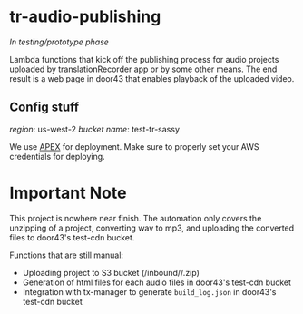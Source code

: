 # tr-audio-publishing

*In testing/prototype phase*

Lambda functions that kick off the publishing process for audio projects uploaded by translationRecorder app or by some other means. The end result is a web page in door43 that enables playback of the uploaded video.

## Config stuff

*region*: us-west-2
*bucket name*: test-tr-sassy

We use [APEX](http://apex.run/) for deployment. Make sure to properly set your AWS credentials for deploying.

# Important Note

This project is nowhere near finish. The automation only covers the unzipping of a project, converting wav to mp3, and uploading the converted files to door43's test-cdn bucket.

Functions that are still manual:
- Uploading project to S3 bucket (/inbound/<username>/<commit><project>.zip)
- Generation of html files for each audio files in door43's test-cdn bucket
- Integration with tx-manager to generate `build_log.json` in door43's test-cdn bucket